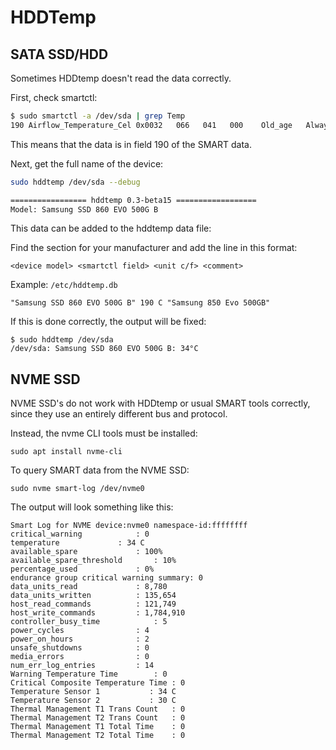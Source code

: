 # HDDTemp 

## SATA SSD/HDD

Sometimes HDDtemp doesn't read the data correctly. 

First, check smartctl: 

```sh
$ sudo smartctl -a /dev/sda | grep Temp
190 Airflow_Temperature_Cel 0x0032   066   041   000    Old_age   Always       -       34
```

This means that the data is in field 190 of the SMART data. 

Next, get the full name of the device: 

```sh
sudo hddtemp /dev/sda --debug

================= hddtemp 0.3-beta15 ==================
Model: Samsung SSD 860 EVO 500G B
```

This data can be added to the hddtemp data file: 

Find the section for your manufacturer and add the line in this format: 

    <device model> <smartctl field> <unit c/f> <comment>

Example: `/etc/hddtemp.db`

    "Samsung SSD 860 EVO 500G B" 190 C "Samsung 850 Evo 500GB"

If this is done correctly, the output will be fixed: 

```
$ sudo hddtemp /dev/sda 
/dev/sda: Samsung SSD 860 EVO 500G B: 34°C
```

## NVME SSD

NVME SSD's do not work with HDDtemp or usual SMART tools correctly, since they use an entirely different bus and protocol. 

Instead, the nvme CLI tools must be installed: 

    sudo apt install nvme-cli

To query SMART data from the NVME SSD:

    sudo nvme smart-log /dev/nvme0

The output will look something like this: 

```
Smart Log for NVME device:nvme0 namespace-id:ffffffff
critical_warning			: 0
temperature				: 34 C
available_spare				: 100%
available_spare_threshold		: 10%
percentage_used				: 0%
endurance group critical warning summary: 0
data_units_read				: 8,780
data_units_written			: 135,654
host_read_commands			: 121,749
host_write_commands			: 1,784,910
controller_busy_time			: 5
power_cycles				: 4
power_on_hours				: 2
unsafe_shutdowns			: 0
media_errors				: 0
num_err_log_entries			: 14
Warning Temperature Time		: 0
Critical Composite Temperature Time	: 0
Temperature Sensor 1           : 34 C
Temperature Sensor 2           : 30 C
Thermal Management T1 Trans Count	: 0
Thermal Management T2 Trans Count	: 0
Thermal Management T1 Total Time	: 0
Thermal Management T2 Total Time	: 0
```